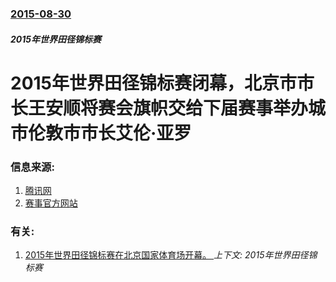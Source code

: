 ### [2015-08-30](/news/2015/08/30/index.md)

##### 2015年世界田径锦标赛
# 2015年世界田径锦标赛闭幕，北京市市长王安顺将赛会旗帜交给下届赛事举办城市伦敦市市长艾伦·亚罗 




### 信息来源:

1. [腾讯网](http://sports.qq.com/a/20150830/038176.htm)
2. [赛事官方网站](http://www.iaafbeijing2015.com/photoview/5R8L0005/131803.html#p=B2A3P8U406JC0005)

### 有关:

1. [2015年世界田径锦标赛在北京国家体育场开幕。 ](/news/2015/08/22/2015年世界田径锦标赛在北京国家体育场开幕.md) _上下文: 2015年世界田径锦标赛_
